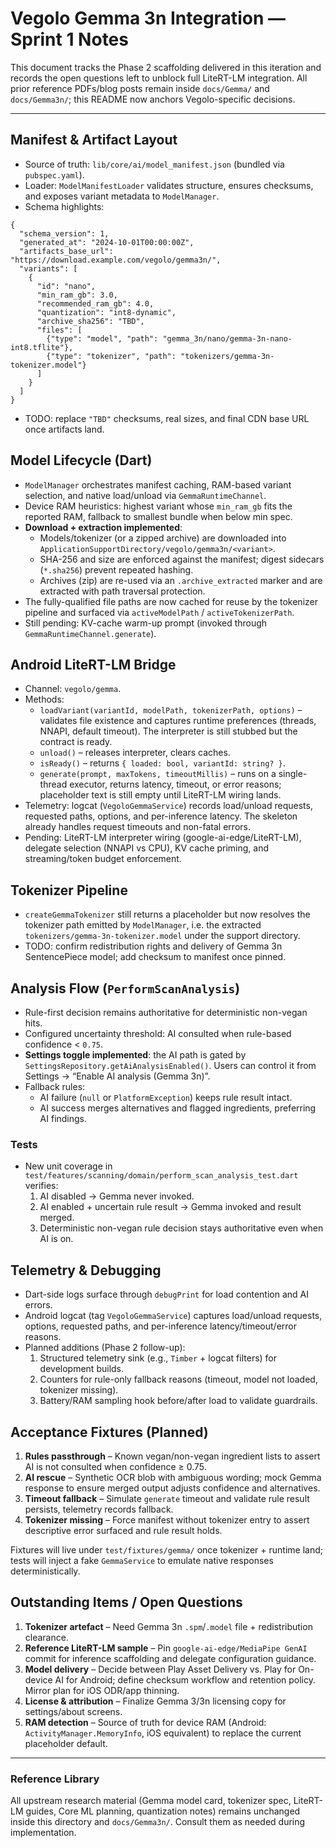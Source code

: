 # Vegolo Gemma 3n Integration — Sprint 1 Notes

This document tracks the Phase 2 scaffolding delivered in this iteration and records the open questions left to unblock full LiteRT-LM integration. All prior reference PDFs/blog posts remain inside `docs/Gemma/` and `docs/Gemma3n/`; this README now anchors Vegolo-specific decisions.

---

## Manifest & Artifact Layout

- Source of truth: `lib/core/ai/model_manifest.json` (bundled via `pubspec.yaml`).
- Loader: `ModelManifestLoader` validates structure, ensures checksums, and exposes variant metadata to `ModelManager`.
- Schema highlights:

```jsonc
{
  "schema_version": 1,
  "generated_at": "2024-10-01T00:00:00Z",
  "artifacts_base_url": "https://download.example.com/vegolo/gemma3n/",
  "variants": [
    {
      "id": "nano",
      "min_ram_gb": 3.0,
      "recommended_ram_gb": 4.0,
      "quantization": "int8-dynamic",
      "archive_sha256": "TBD",
      "files": [
        {"type": "model", "path": "gemma_3n/nano/gemma-3n-nano-int8.tflite"},
        {"type": "tokenizer", "path": "tokenizers/gemma-3n-tokenizer.model"}
      ]
    }
  ]
}
```

- TODO: replace `"TBD"` checksums, real sizes, and final CDN base URL once artifacts land.

## Model Lifecycle (Dart)

- `ModelManager` orchestrates manifest caching, RAM-based variant selection, and native load/unload via `GemmaRuntimeChannel`.
- Device RAM heuristics: highest variant whose `min_ram_gb` fits the reported RAM, fallback to smallest bundle when below min spec.
- **Download + extraction implemented**:
  - Models/tokenizer (or a zipped archive) are downloaded into
    `ApplicationSupportDirectory/vegolo/gemma3n/<variant>`.
  - SHA-256 and size are enforced against the manifest; digest sidecars
    (`*.sha256`) prevent repeated hashing.
  - Archives (zip) are re-used via an `.archive_extracted` marker and are
    extracted with path traversal protection.
- The fully-qualified file paths are now cached for reuse by the tokenizer
  pipeline and surfaced via `activeModelPath` / `activeTokenizerPath`.
- Still pending: KV-cache warm-up prompt (invoked through
  `GemmaRuntimeChannel.generate`).

## Android LiteRT-LM Bridge

- Channel: `vegolo/gemma`.
- Methods:
  - `loadVariant(variantId, modelPath, tokenizerPath, options)` – validates
    file existence and captures runtime preferences (threads, NNAPI, default
    timeout). The interpreter is still stubbed but the contract is ready.
  - `unload()` – releases interpreter, clears caches.
  - `isReady()` – returns `{ loaded: bool, variantId: string? }`.
  - `generate(prompt, maxTokens, timeoutMillis)` – runs on a single-thread
    executor, returns latency, timeout, or error reasons; placeholder text is
    still empty until LiteRT-LM wiring lands.
- Telemetry: logcat (`VegoloGemmaService`) records load/unload requests,
  requested paths, options, and per-inference latency. The skeleton already
  handles request timeouts and non-fatal errors.
- Pending: LiteRT-LM interpreter wiring (google-ai-edge/LiteRT-LM), delegate
  selection (NNAPI vs CPU), KV cache priming, and streaming/token budget
  enforcement.

## Tokenizer Pipeline

- `createGemmaTokenizer` still returns a placeholder but now resolves the
  tokenizer path emitted by `ModelManager`, i.e. the extracted
  `tokenizers/gemma-3n-tokenizer.model` under the support directory.
- TODO: confirm redistribution rights and delivery of Gemma 3n SentencePiece
  model; add checksum to manifest once pinned.

## Analysis Flow (`PerformScanAnalysis`)

- Rule-first decision remains authoritative for deterministic non-vegan hits.
- Configured uncertainty threshold: AI consulted when rule-based confidence < `0.75`.
- **Settings toggle implemented**: the AI path is gated by
  `SettingsRepository.getAiAnalysisEnabled()`. Users can control it from
  Settings → “Enable AI analysis (Gemma 3n)”.
- Fallback rules:
  - AI failure (`null` or `PlatformException`) keeps rule result intact.
  - AI success merges alternatives and flagged ingredients, preferring AI
    findings.

### Tests

- New unit coverage in `test/features/scanning/domain/perform_scan_analysis_test.dart`
  verifies:
  1. AI disabled → Gemma never invoked.
  2. AI enabled + uncertain rule result → Gemma invoked and result merged.
  3. Deterministic non-vegan rule decision stays authoritative even when AI is on.

## Telemetry & Debugging

- Dart-side logs surface through `debugPrint` for load contention and AI errors.
- Android logcat (tag `VegoloGemmaService`) captures load/unload requests,
  options, requested paths, and per-inference latency/timeout/error reasons.
- Planned additions (Phase 2 follow-up):
  1. Structured telemetry sink (e.g., `Timber` + logcat filters) for development builds.
  2. Counters for rule-only fallback reasons (timeout, model not loaded, tokenizer missing).
  3. Battery/RAM sampling hook before/after load to validate guardrails.

## Acceptance Fixtures (Planned)

1. **Rules passthrough** – Known vegan/non-vegan ingredient lists to assert AI is not consulted when confidence ≥ 0.75.
2. **AI rescue** – Synthetic OCR blob with ambiguous wording; mock Gemma response to ensure merged output adjusts confidence and alternatives.
3. **Timeout fallback** – Simulate `generate` timeout and validate rule result persists, telemetry records fallback.
4. **Tokenizer missing** – Force manifest without tokenizer entry to assert descriptive error surfaced and rule result holds.

Fixtures will live under `test/fixtures/gemma/` once tokenizer + runtime land; tests will inject a fake `GemmaService` to emulate native responses deterministically.

## Outstanding Items / Open Questions

1. **Tokenizer artefact** – Need Gemma 3n `.spm`/`.model` file + redistribution clearance.
2. **Reference LiteRT-LM sample** – Pin `google-ai-edge/MediaPipe GenAI` commit for inference scaffolding and delegate configuration guidance.
3. **Model delivery** – Decide between Play Asset Delivery vs. Play for On-device AI for Android; define checksum workflow and retention policy. Mirror plan for iOS ODR/app thinning.
4. **License & attribution** – Finalize Gemma 3/3n licensing copy for settings/about screens.
5. **RAM detection** – Source of truth for device RAM (Android: `ActivityManager.MemoryInfo`, iOS equivalent) to replace the current placeholder default.

---

### Reference Library

All upstream research material (Gemma model card, tokenizer spec, LiteRT-LM guides, Core ML planning, quantization notes) remains unchanged inside this directory and `docs/Gemma3n/`. Consult them as needed during implementation.
